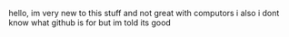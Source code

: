 hello, 
im very new to this stuff and not great with computors
i also i dont know what github is for but im told its good
